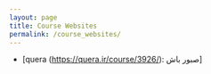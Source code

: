 ```yaml
---
layout: page
title: Course Websites
permalink: /course_websites/
---
```

* [quera (https://quera.ir/course/3926/): صبور باش]
